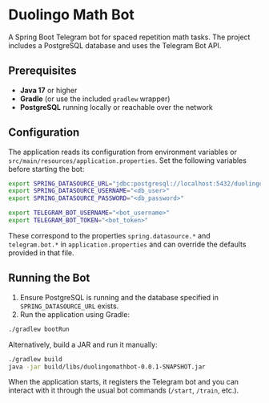 # Duolingo Math Bot

A Spring Boot Telegram bot for spaced repetition math tasks. The project includes a PostgreSQL database and uses the Telegram Bot API.

## Prerequisites

- **Java 17** or higher
- **Gradle** (or use the included `gradlew` wrapper)
- **PostgreSQL** running locally or reachable over the network

## Configuration

The application reads its configuration from environment variables or `src/main/resources/application.properties`. Set the following variables before starting the bot:

```bash
export SPRING_DATASOURCE_URL="jdbc:postgresql://localhost:5432/duolingo_math_db"
export SPRING_DATASOURCE_USERNAME="<db_user>"
export SPRING_DATASOURCE_PASSWORD="<db_password>"

export TELEGRAM_BOT_USERNAME="<bot_username>"
export TELEGRAM_BOT_TOKEN="<bot_token>"
```

These correspond to the properties `spring.datasource.*` and `telegram.bot.*` in `application.properties` and can override the defaults provided in that file.

## Running the Bot

1. Ensure PostgreSQL is running and the database specified in `SPRING_DATASOURCE_URL` exists.
2. Run the application using Gradle:

```bash
./gradlew bootRun
```

   Alternatively, build a JAR and run it manually:

```bash
./gradlew build
java -jar build/libs/duolingomathbot-0.0.1-SNAPSHOT.jar
```

When the application starts, it registers the Telegram bot and you can interact with it through the usual bot commands (`/start`, `/train`, etc.).
